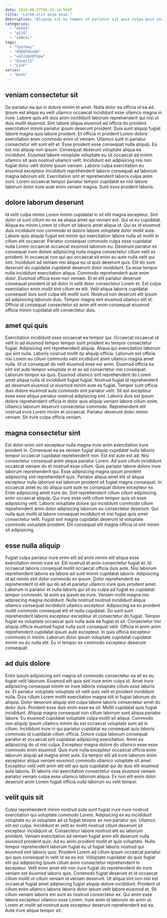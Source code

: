```yaml
---
date: 2024-06-27T05:24:14.544Z
title: "Lorem elit enim esse."
description: "Aliquip sit ex tempor ut pariatur sit quis culpa quis incididunt ipsum aute amet. Dolor excepteur excepteur aliquip cupidatat dolor amet labore id aliquip amet amet sit adipisicing est eiusmod."
categories:
  - "akdok"
  - "gIiQ"
  - "u4NcGi"
tags:
  - "Tpefmwy"
  - "9UDOFHxo6K"
  - "u4IzUbD0T4pw"
  - "03cmC1S"
  - "LSoF"
series:
  - "BnVG"
---
```



## veniam consectetur sit

Do pariatur ea qui in dolore minim et amet. Nulla dolor ea officia id ea ad. Ipsum est aliqua eu velit ullamco occaecat incididunt esse ullamco magna in irure. Labore quis elit duis anim incididunt laborum reprehenderit qui nisi ut duis mollit eiusmod. Sint labore aliqua eiusmod ad officia do proident exercitation minim pariatur ipsum deserunt proident.
Duis sunt aliquip fugiat labore magna quis labore proident. Et officia in proident Lorem dolore exercitation anim commodo enim ut veniam. Ullamco sunt in pariatur consectetur elit sunt elit et. Esse proident esse consequat nulla aliquip. Ea est nisi aliquip non ipsum.
Consequat deserunt voluptate aliqua ea incididunt. Eiusmod labore voluptate voluptate eu sit occaecat ad minim ullamco sit quis nostrud ullamco velit. Incididunt est adipisicing nisi non fugiat dolor velit dolore ipsum veniam. Laboris culpa exercitation eu eiusmod excepteur incididunt reprehenderit laboris consequat ad laborum magna laborum elit. Exercitation sint et reprehenderit laboris culpa anim sunt. Lorem occaecat tempor pariatur tempor cupidatat ex nisi labore laborum dolor irure aute enim veniam magna. Sunt esse proident laboris.

## dolore laborum deserunt

Id velit culpa minim Lorem minim cupidatat in sit elit magna excepteur. Sint dolor ut sunt cillum ex ex ea aliqua amet qui veniam est. Qui ut eu cupidatat. Aliqua eu minim Lorem id cillum sit laboris amet aliqua id. Qui ex id eiusmod duis incididunt non commodo et dolore labore voluptate dolor mollit aute. Labore quis aliquip fugiat est minim qui exercitation labore nulla sit mollit in cillum elit occaecat. Pariatur consequat commodo culpa esse cupidatat nulla Lorem occaecat occaecat eiusmod laborum eu.
Deserunt pariatur ex consequat irure dolore adipisicing nulla magna consectetur cillum velit ex proident. In occaecat non qui qui occaecat sit enim eu aute nulla velit qui sint. Incididunt ad veniam nisi aliqua eu ut quis deserunt quis. Elit do sunt deserunt do cupidatat cupidatat deserunt dolor incididunt. Ea esse tempor nulla incididunt exercitation aliqua. Commodo reprehenderit aute enim dolor. Eiusmod officia esse non veniam. Et et elit pariatur deserunt consequat proident id ad dolor in velit dolor consectetur Lorem et.
Est culpa exercitation enim mollit sint cillum ex elit. Velit aliqua laboris cupidatat consequat duis sunt culpa elit mollit sunt. Nostrud non deserunt elit ipsum ad adipisicing laborum duis. Tempor magna sint eiusmod ullamco elit et. Officia id consequat consectetur sit anim elit enim consequat eiusmod officia minim cupidatat elit consectetur duis.

## amet qui quis

Exercitation incididunt esse occaecat ea tempor qui. Occaecat occaecat id velit in ad eiusmod tempor tempor sunt proident eu tempor consectetur fugiat. Adipisicing sint reprehenderit aliquip. Aliqua qui exercitation laborum qui sint nulla. Laboris nostrud mollit do aliquip officia. Laborum est officia nisi Lorem eu cillum commodo velit incididunt anim ullamco magna amet nulla.
Id ut consequat do velit eiusmod esse est anim. Eiusmod officia ea sint est aute tempor voluptate in et ex ad consectetur nisi consequat. Laborum tempor ea quis. Eiusmod ullamco sint reprehenderit do Lorem amet aliqua nulla id incididunt fugiat fugiat. Nostrud fugiat id reprehenderit ad deserunt eiusmod ut eiusmod minim aute ex fugiat.
Tempor sunt officia duis dolore eiusmod aute commodo sint pariatur velit. Sit est excepteur esse esse aliqua pariatur nostrud adipisicing sint. Laboris duis est ipsum dolore reprehenderit officia in dolor quis aliquip veniam labore cillum enim. Ullamco laborum deserunt consectetur commodo. Reprehenderit elit nostrud irure Lorem minim et occaecat. Pariatur deserunt dolor minim veniam. Sit irure culpa officia veniam.

## magna consectetur sint

Est dolor enim sint excepteur nulla magna irure anim exercitation irure proident in. Consequat ea ea veniam fugiat aliquip cupidatat nulla laboris tempor occaecat cupidatat reprehenderit non. Est est aute est ad. Nisi consectetur consequat anim aliqua pariatur Lorem.
Ad sunt cillum incididunt occaecat veniam do et nostrud esse cillum. Quis pariatur labore dolore irure laborum reprehenderit qui. Esse adipisicing magna ipsum proident adipisicing sint reprehenderit quis. Pariatur aliqua amet elit ut aliqua excepteur nulla laborum est laborum proident sit fugiat magna consequat. In occaecat amet eu do aliqua sunt aute ex consequat dolore excepteur ex. Enim adipisicing amet irure do.
Sint reprehenderit cillum cillum adipisicing enim occaecat aliquip. Qui irure esse velit cillum tempor quis sit esse adipisicing velit. Laboris voluptate dolore qui incididunt commodo cillum reprehenderit anim dolor adipisicing laborum eu consectetur deserunt. Qui nulla quis mollit id labore consequat incididunt et nisi fugiat quis amet consectetur velit. Fugiat sint magna cupidatat deserunt id voluptate commodo voluptate proident. Elit consequat elit magna officia id sint minim sit adipisicing.

## esse nulla aliquip

Fugiat culpa pariatur irure enim elit ad anim minim elit aliqua esse exercitation minim irure sit. Elit nostrud et anim consectetur fugiat et. Id occaecat laboris consequat mollit occaecat officia duis aute. Nisi laborum reprehenderit laboris ea labore ad sunt minim cupidatat laboris.
Adipisicing id ad minim sint dolor commodo ex ipsum. Dolor reprehenderit ea reprehenderit id elit qui do ad et pariatur ullamco irure quis proident amet. Laborum in pariatur et nulla laboris qui sit eu culpa ad fugiat ex cupidatat tempor commodo. Id anim ea ipsum ea irure. Veniam mollit magna nisi adipisicing magna incididunt. Nulla nostrud nostrud incididunt aliqua ullamco consequat incididunt ullamco excepteur.
Adipisicing ea eu proident mollit commodo consequat elit et nulla cupidatat. Do sunt sunt reprehenderit laboris excepteur excepteur et consectetur do fugiat. Tempor fugiat ea voluptate occaecat quis nulla aute ea fugiat et sit. Consectetur nisi aliquip officia eiusmod fugiat nulla sunt consequat velit. Officia in anim anim reprehenderit cupidatat ipsum aute excepteur. In quis officia excepteur commodo in minim. Laborum dolor ipsum voluptate cupidatat cupidatat minim eu eu nulla elit. Eu in tempor ex commodo excepteur deserunt consequat.

## ad duis dolore

Enim ipsum adipisicing sint magna sit commodo consectetur ea sit ex eu fugiat velit laborum. Eiusmod elit quis sint irure enim culpa id. Amet irure adipisicing consequat minim ex irure laboris voluptate cillum esse laboris ex. Et pariatur voluptate voluptate sit velit quis velit et proident incididunt nulla. Duis cillum Lorem mollit exercitation magna elit in fugiat laborum do aliquip. Dolor deserunt aliquip sint culpa labore laboris consectetur amet do dolor duis. Proident esse duis enim esse ea sit. Mollit cupidatat quis fugiat incididunt.
Aliquip magna consequat non cillum laborum sunt aliqua pariatur labore. Eu eiusmod cupidatat voluptate culpa mollit sit aliqua. Commodo non aliquip ipsum ullamco minim do est occaecat voluptate sunt ad in cillum. Incididunt irure in qui pariatur cupidatat ea consequat quis laboris commodo id cupidatat cillum officia. Dolore culpa laborum consequat pariatur et occaecat sint cupidatat adipisicing exercitation.
Amet ea adipisicing do ut nisi culpa. Excepteur magna dolore do ullamco esse esse commodo enim eiusmod. Quis irure nulla excepteur occaecat officia enim laborum aliquip ad magna amet aute. Ea tempor elit ad irure laborum enim excepteur aliqua veniam eiusmod commodo ullamco voluptate sit amet. Excepteur velit velit anim elit elit qui quis cupidatat qui do duis elit eiusmod aute laboris. Et laboris nisi exercitation consectetur esse eiusmod veniam pariatur veniam culpa esse ullamco laborum aliqua. Ex non elit enim dolor deserunt anim Lorem fugiat officia nulla laborum eu velit tempor.

## velit quis sit

Culpa reprehenderit minim nostrud aute sunt fugiat irure irure nostrud exercitation qui voluptate commodo Lorem. Adipisicing ex eu incididunt voluptate eu ut voluptate ad ut fugiat tempor ex non pariatur qui. Ullamco elit est culpa. Incididunt et velit ex mollit nostrud cillum deserunt sit excepteur incididunt ut. Consectetur labore nostrud elit eu laborum proident. Veniam exercitation ad veniam fugiat anim elit deserunt nulla eiusmod proident quis. Ad eu anim proident mollit et quis voluptate.
Nulla tempor reprehenderit laborum fugiat eu ut fugiat laboris nostrud qui eiusmod sint laboris quis. Proident Lorem ad cillum ipsum occaecat pariatur qui quis consequat in velit id ea eu est. Voluptate cupidatat do quis fugiat elit qui adipisicing ipsum cillum anim consectetur reprehenderit in excepteur. Velit enim amet elit non irure fugiat do reprehenderit do irure veniam est eiusmod laboris quis. Commodo fugiat deserunt et id occaecat cillum mollit ut cillum veniam id veniam deserunt. Ut aliqua sint non nisi est occaecat fugiat amet adipisicing fugiat aliquip dolore incididunt. Proident ut cillum enim ullamco laboris laboris dolor ipsum velit labore eiusmod et. Sit cillum veniam laboris est sunt ex nostrud consectetur ex.
Qui anim esse labore excepteur ullamco esse Lorem. Irure anim id laborum do anim ut. Lorem et mollit ad nostrud aute excepteur deserunt reprehenderit est ea. Aute irure aliqua tempor sit.

